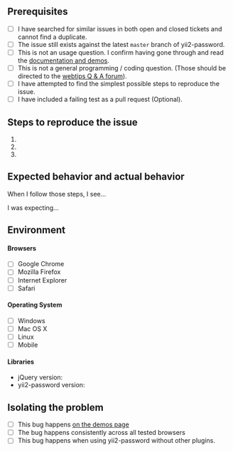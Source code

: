 ## Prerequisites

- [ ] I have searched for similar issues in both open and closed tickets and cannot find a duplicate.
- [ ] The issue still exists against the latest `master` branch of yii2-password.
- [ ] This is not an usage question. I confirm having gone through and read the [documentation and demos](http://demos.krajee.com/password-details/password-input).
- [ ] This is not a general programming / coding question. (Those should be directed to the [webtips Q & A forum](http://webtips.krajee.com/questions)).
- [ ] I have attempted to find the simplest possible steps to reproduce the issue.
- [ ] I have included a failing test as a pull request (Optional).

## Steps to reproduce the issue

1.
2.
3.

## Expected behavior and actual behavior

When I follow those steps, I see...

I was expecting...

## Environment

#### Browsers

- [ ] Google Chrome
- [ ] Mozilla Firefox
- [ ] Internet Explorer
- [ ] Safari

#### Operating System

- [ ] Windows
- [ ] Mac OS X
- [ ] Linux
- [ ] Mobile

#### Libraries

- jQuery version:
- yii2-password version:

## Isolating the problem

- [ ] This bug happens [on the demos page](http://demos.krajee.com/password-details/password-input)
- [ ] The bug happens consistently across all tested browsers
- [ ] This bug happens when using yii2-password without other plugins.